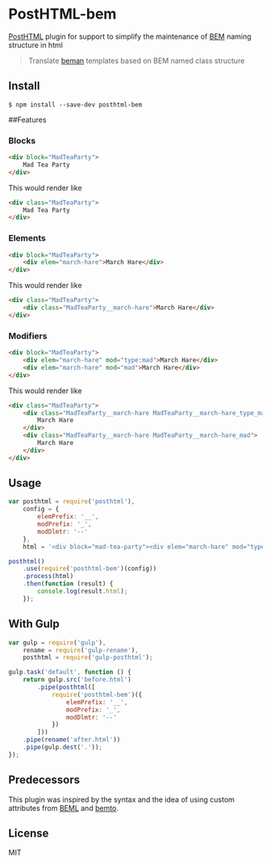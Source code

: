# PostHTML-bem

[PostHTML](https://github.com/posthtml/posthtml) plugin for support to simplify the maintenance of [BEM](http://bem.info) naming structure in html

> Translate [beman](https://github.com/rajdee/beman) templates based on BEM named class structure

## Install

```
$ npm install --save-dev posthtml-bem
```


##Features

### Blocks

```html
<div block="MadTeaParty">
    Mad Tea Party
</div>
```

This would render like

```html
<div class="MadTeaParty">
    Mad Tea Party
</div>
```


### Elements

```html
<div block="MadTeaParty">
    <div elem="march-hare">March Hare</div>
</div>
```

This would render like

```html
<div class="MadTeaParty">
    <div class="MadTeaParty__march-hare">March Hare</div>
</div>
```

### Modifiers

```html
<div block="MadTeaParty">
    <div elem="march-hare" mod="type:mad">March Hare</div>
    <div elem="march-hare" mod="mad">March Hare</div>
</div>
```

This would render like

```html
<div class="MadTeaParty">
    <div class="MadTeaParty__march-hare MadTeaParty__march-hare_type_mad">
        March Hare
    </div>
    <div class="MadTeaParty__march-hare MadTeaParty__march-hare_mad">
        March Hare
    </div>
</div>
```


## Usage

```javascript
var posthtml = require('posthtml'),
    config = {
        elemPrefix: '__',
        modPrefix: '_',
        modDlmtr: '--'
    },
    html = '<div block="mad-tea-party"><div elem="march-hare" mod="type:mad">March Hare</div><div elem="hatter" mod="type:mad">Hatter</div><div elem="dormouse" mod="state:sleepy">Dormouse</div></div>';

posthtml()
    .use(require('posthtml-bem')(config))
    .process(html)
    .then(function (result) {
        console.log(result.html);
    });
```

## With Gulp

```javascript
var gulp = require('gulp'),
    rename = require('gulp-rename'),
    posthtml = require('gulp-posthtml');

gulp.task('default', function () {
    return gulp.src('before.html')
        .pipe(posthtml([
            require('posthtml-bem')({
                elemPrefix: '__',
                modPrefix: '_',
                modDlmtr: '--'
            })
        ]))
    .pipe(rename('after.html'))
    .pipe(gulp.dest('.'));
});
```


## Predecessors

This plugin was inspired by the syntax and the idea of using custom attributes from [BEML](https://github.com/zenwalker/node-beml) and [bemto](https://github.com/kizu/bemto).


## License

MIT
